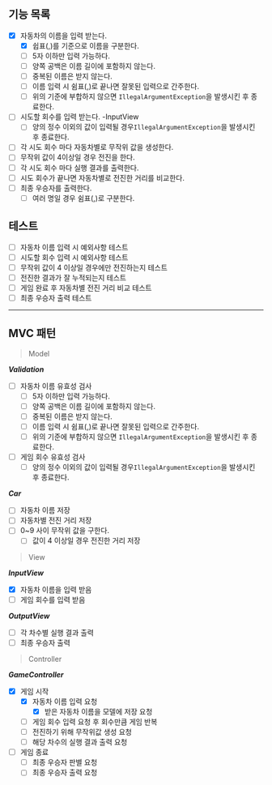 ## 기능 목록

- [x]  자동차의 이름을 입력 받는다.
    - [x]  쉽표(,)를 기준으로 이름을 구분한다.
    - [ ]  5자 이하만 입력 가능하다.
    - [ ]  양쪽 공백은 이름 길이에 포함하지 않는다.
    - [ ]  중복된 이름은 받지 않는다.
    - [ ]  이름 입력 시 쉼표(,)로 끝나면 잘못된 입력으로 간주한다.
    - [ ]  위의 기준에 부합하지 않으면 `IllegalArgumentException`을 발생시킨 후 종료한다.
- [ ]  시도할 회수를 입력 받는다. -InputView
    - [ ]  양의 정수 이외의 값이 입력될 경우`IllegalArgumentException`을 발생시킨 후 종료한다.
- [ ]  각 시도 회수 마다 자동차별로 무작위 값을 생성한다.
- [ ]  무작위 값이 4이상일 경우 전진을 한다.
- [ ]  각 시도 회수 마다 실행 결과를 출력한다.
- [ ]  시도 회수가 끝나면 자동차별로 전진한 거리를 비교한다.
- [ ]  최종 우승자를 출력한다.
    - [ ]  여러 명일 경우 쉼표(,)로 구분한다.

## 테스트

- [ ]  자동차 이름 입력 시 예외사항 테스트
- [ ]  시도할 회수 입력 시 예외사항 테스트
- [ ]  무작위 값이 4 이상일 경우에만 전진하는지 테스트
- [ ]  전진한 결과가 잘 누적되는지 테스트
- [ ]  게임 완료 후 자동차별 전진 거리 비교 테스트
- [ ]  최종 우승자 출력 테스트

---

## MVC 패턴

> Model
>

***Validation***

- [ ]  자동차 이름 유효성 검사
    - [ ]  5자 이하만 입력 가능하다.
    - [ ]  양쪽 공백은 이름 길이에 포함하지 않는다.
    - [ ]  중복된 이름은 받지 않는다.
    - [ ]  이름 입력 시 쉼표(,)로 끝나면 잘못된 입력으로 간주한다.
    - [ ]  위의 기준에 부합하지 않으면 `IllegalArgumentException`을 발생시킨 후 종료한다.
- [ ]  게임 회수 유효성 검사
    - [ ]  양의 정수 이외의 값이 입력될 경우`IllegalArgumentException`을 발생시킨 후 종료한다.

***Car***

- [ ]  자동차 이름 저장
- [ ]  자동차별 전진 거리 저장
- [ ]  0~9 사이 무작위 값을 구한다.
    - [ ]  값이 4 이상일 경우 전진한 거리 저장

> View
>

***InputView***

- [x]  자동차 이름을 입력 받음
- [ ]  게임 회수를 입력 받음

***OutputView***

- [ ]  각 차수별 실행 결과 출력
- [ ]  최종 우승자 출력

> Controller
>

***GameController***

- [x]  게임 시작
    - [x]  자동차 이름 입력 요청
        - [x]  받은 자동차 이름을 모델에 저장 요청
    - [ ]  게임 회수 입력 요청 후 회수만큼 게임 반복
    - [ ]  전진하기 위해 무작위값 생성 요청
    - [ ]  해당 차수의 실행 결과 출력 요청
- [ ]  게임 종료
    - [ ]  최종 우승자 판별 요청
    - [ ]  최종 우승자 출력 요청